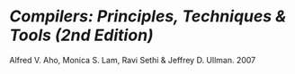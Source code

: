 # *Compilers: Principles, Techniques & Tools (2nd Edition)*

Alfred V. Aho, Monica S. Lam, Ravi Sethi & Jeffrey D. Ullman. 2007
